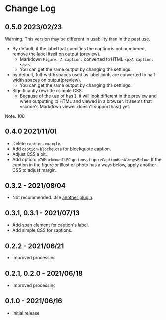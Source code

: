 # Change Log

## 0.5.0 2023/02/23

Warning. This version may be different in usability than in the past use.

- By default, if the label that specifies the caption is not numbered, remove the label itself on output (preview).
    -  Markdown `Figure. A caption.` converted to HTML `<p>A caption.</p>`.
    - You can get the same output by changing the settings.
- by default, full-width spaces used as label joints are converted to half-width spaces on output(preview).
     - You can get the same output by changing the settings.
- Significantly rewritten simple CSS.
    - Because of the use of has(), it will look different in the preview and when outputting to HTML and viewed in a browser. It seems that vscode's Markdown viewer doesn't support has() yet.

Note. 100

## 0.4.0 2021/11/01

- Delete `caption-example`.
- Add `caption-blockquote` for blockquote caption.
- Adjust CSS  a bit.
- Add option: `p7dMarkdownItPCaptions.figureCaptionHasAlwaysBelow`. If the caption in the figure or illust or photo has always below, apply another CSS to adjust margin.

## 0.3.2 - 2021/08/04

- Not recommended. Use [another plugin](https://marketplace.visualstudio.com/items?itemName=peaceroad.p7d-markdown-it-figure-with-p-caption).

## 0.3.1, 0.3.1 - 2021/07/13

- Add span element for caption's label.
- Add simple CSS for captions.

## 0.2.2 - 2021/06/21

- Improved processing

## 0.2.1, 0.2.0 - 2021/06/18

- Improved processing

## 0.1.0 - 2021/06/16

- Initial release
